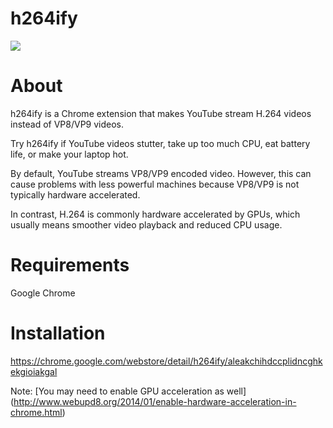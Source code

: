 h264ify
=========
![](https://raw.githubusercontent.com/erkserkserks/h264ify/master/noncode/yt_screenshot.png)

# About
h264ify is a Chrome extension that makes YouTube stream H.264 videos instead of VP8/VP9 videos.

Try h264ify if YouTube videos stutter, take up too much CPU, eat battery life, or make your laptop hot.

By default, YouTube streams VP8/VP9 encoded video. However, this can cause problems with less powerful machines because VP8/VP9 is not typically hardware accelerated.

In contrast, H.264 is commonly hardware accelerated by GPUs, which usually means smoother video playback and reduced CPU usage.

# Requirements
Google Chrome

# Installation
https://chrome.google.com/webstore/detail/h264ify/aleakchihdccplidncghkekgioiakgal

Note: [You may need to enable GPU acceleration as well] (http://www.webupd8.org/2014/01/enable-hardware-acceleration-in-chrome.html)

